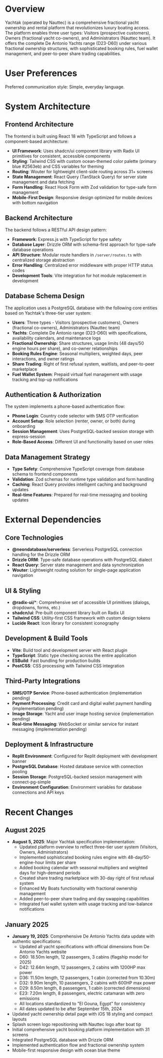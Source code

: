 # Overview

Yachtak (operated by Nauttec) is a comprehensive fractional yacht ownership and rental platform that revolutionizes luxury boating access. The platform enables three user types: Visitors (prospective customers), Owners (fractional yacht co-owners), and Administrators (Nauttec team). It offers the complete De Antonio Yachts range (D23-D60) under various fractional ownership structures, with sophisticated booking rules, fuel wallet management, and peer-to-peer share trading capabilities.

# User Preferences

Preferred communication style: Simple, everyday language.

# System Architecture

## Frontend Architecture

The frontend is built using React 18 with TypeScript and follows a component-based architecture:

- **UI Framework**: Uses shadcn/ui component library with Radix UI primitives for consistent, accessible components
- **Styling**: Tailwind CSS with custom ocean-themed color palette (primary blue #2563eb) and CSS variables for theming
- **Routing**: Wouter for lightweight client-side routing across 31+ screens
- **State Management**: React Query (TanStack Query) for server state management and data fetching
- **Form Handling**: React Hook Form with Zod validation for type-safe form management
- **Mobile-First Design**: Responsive design optimized for mobile devices with bottom navigation

## Backend Architecture

The backend follows a RESTful API design pattern:

- **Framework**: Express.js with TypeScript for type safety
- **Database Layer**: Drizzle ORM with schema-first approach for type-safe database operations
- **API Structure**: Modular route handlers in `/server/routes.ts` with centralized storage abstraction
- **Error Handling**: Centralized error middleware with proper HTTP status codes
- **Development Tools**: Vite integration for hot module replacement in development

## Database Schema Design

The application uses a PostgreSQL database with the following core entities based on Yachtak's three-tier user system:

- **Users**: Three types - Visitors (prospective customers), Owners (fractional co-owners), Administrators (Nauttec team)
- **Yachts**: Complete De Antonio range (D23-D60) with specifications, availability calendars, and maintenance logs
- **Fractional Ownership**: Share structures, usage limits (48 days/50 engine hours per share), and co-owner relationships
- **Booking Rules Engine**: Seasonal multipliers, weighted days, peer interactions, and owner ratings
- **Share Trading**: Right of first refusal system, waitlists, and peer-to-peer marketplace
- **Fuel Wallet System**: Prepaid virtual fuel management with usage tracking and top-up notifications

## Authentication & Authorization

The system implements a phone-based authentication flow:

- **Phone Login**: Country code selector with SMS OTP verification
- **Account Setup**: Role selection (renter, owner, or both) during onboarding
- **Session Management**: Uses PostgreSQL-backed session storage with express-session
- **Role-Based Access**: Different UI and functionality based on user roles

## Data Management Strategy

- **Type Safety**: Comprehensive TypeScript coverage from database schema to frontend components
- **Validation**: Zod schemas for runtime type validation and form handling
- **Caching**: React Query provides intelligent caching and background updates
- **Real-time Features**: Prepared for real-time messaging and booking updates

# External Dependencies

## Core Technologies

- **@neondatabase/serverless**: Serverless PostgreSQL connection handling for the Drizzle ORM
- **Drizzle ORM**: Type-safe database operations with PostgreSQL dialect
- **React Query**: Server state management and data synchronization
- **Wouter**: Lightweight routing solution for single-page application navigation

## UI & Styling

- **@radix-ui/***: Comprehensive set of accessible UI primitives (dialogs, dropdowns, forms, etc.)
- **shadcn/ui**: Pre-built component library built on Radix UI
- **Tailwind CSS**: Utility-first CSS framework with custom design tokens
- **Lucide React**: Icon library for consistent iconography

## Development & Build Tools

- **Vite**: Build tool and development server with React plugin
- **TypeScript**: Static type checking across the entire application
- **ESBuild**: Fast bundling for production builds
- **PostCSS**: CSS processing with Tailwind CSS integration

## Third-Party Integrations

- **SMS/OTP Service**: Phone-based authentication (implementation pending)
- **Payment Processing**: Credit card and digital wallet payment handling (implementation pending)
- **Image Storage**: Yacht and user image hosting service (implementation pending)
- **Real-time Messaging**: WebSocket or similar service for instant messaging (implementation pending)

## Deployment & Infrastructure

- **Replit Environment**: Configured for Replit deployment with development banner
- **PostgreSQL Database**: Hosted database service with connection pooling
- **Session Storage**: PostgreSQL-backed session management with connect-pg-simple
- **Environment Configuration**: Environment variables for database connections and API keys

# Recent Changes

## August 2025
- **August 5, 2025**: Major Yachtak specification implementation:
  - Updated platform overview to reflect three-tier user system (Visitors, Owners, Administrators)
  - Implemented sophisticated booking rules engine with 48-day/50-engine-hour limits per share
  - Added booking calendar with seasonal multipliers and weighted days for high-demand periods
  - Created share trading marketplace with 30-day right of first refusal system
  - Enhanced My Boats functionality with fractional ownership management
  - Added peer-to-peer share trading and day swapping capabilities
  - Integrated fuel wallet system with usage tracking and low-balance notifications

## January 2025
- **January 19, 2025**: Comprehensive De Antonio Yachts data update with authentic specifications:
  - Updated all yacht specifications with official dimensions from De Antonio Yachts website
  - D60: 18.50m length, 12 passengers, 3 cabins (flagship model for 2025)
  - D42: 12.64m length, 12 passengers, 2 cabins with 1200HP max power
  - D36: 11.50m length, 12 passengers, 1 cabin (corrected from 10.30m)
  - D32: 9.90m length, 10 passengers, 2 cabins with 600HP max power
  - D29: 8.50m length, 8 passengers, 1 cabin (corrected dimensions)
  - E23: 7.20m length, 8 passengers, electric catamaran with zero emissions
  - All locations standardized to "El Gouna, Egypt" for consistency
  - All dates updated to be after September 15th, 2024
- Updated yacht ownership detail page with iOS 18 styling and compact layouts
- Splash screen logo repositioning with Nauttec logo after boat tip
- Initial comprehensive yacht booking platform implementation with 31 screens
- Integrated PostgreSQL database with Drizzle ORM
- Implemented authentication flow and fractional ownership system
- Mobile-first responsive design with ocean blue theme